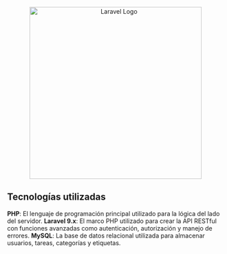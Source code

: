 <p align="center"><a href="https://laravel.com" target="_blank"><img src="https://raw.githubusercontent.com/laravel/art/master/logo-lockup/5%20SVG/2%20CMYK/1%20Full%20Color/laravel-logolockup-cmyk-red.svg" width="400" alt="Laravel Logo"></a></p>


## Tecnologías utilizadas
**PHP**: El lenguaje de programación principal utilizado para la lógica del lado del servidor.
**Laravel 9.x**: El marco PHP utilizado para crear la API RESTful con funciones avanzadas como autenticación, autorización y manejo de errores.
**MySQL**: La base de datos relacional utilizada para almacenar usuarios, tareas, categorías y etiquetas.


